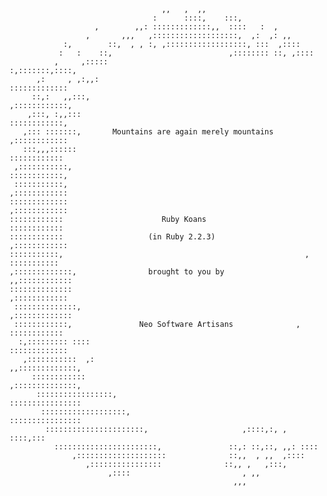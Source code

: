                                      ,,   ,  ,,
                                    :      ::::,    :::,
                       ,        ,,: :::::::::::::,,  ::::   :  ,
                     ,       ,,,   ,:::::::::::::::::::,  ,:  ,: ,,
                :,        ::,  , , :, ,::::::::::::::::::, :::  ,::::
               :   :    ::,                          ,:::::::: ::, ,::::
              ,     ,:::::                                  :,:::::::,::::,
          ,:     , ,:,,:                                       :::::::::::::
         ::,:   ,,:::,                                           ,::::::::::::,
        ,:::, :,,:::                                               ::::::::::::,
       ,::: :::::::,       Mountains are again merely mountains     ,::::::::::::
       :::,,,::::::                                                   ::::::::::::
     ,:::::::::::,                                                    ::::::::::::,
     :::::::::::,                                                     ,::::::::::::
    :::::::::::::                                                     ,::::::::::::
    ::::::::::::                      Ruby Koans                       ::::::::::::
    ::::::::::::                   (in Ruby 2.2.3)                    ,::::::::::::
    :::::::::::,                                                      , :::::::::::
    ,:::::::::::::,                brought to you by                 ,,::::::::::::
    ::::::::::::::                                                    ,::::::::::::
     ::::::::::::::,                                                 ,:::::::::::::
     ::::::::::::,               Neo Software Artisans              , ::::::::::::
      :,::::::::: ::::                                               :::::::::::::
       ,:::::::::::  ,:                                          ,,:::::::::::::,
         ::::::::::::                                           ,::::::::::::::,
          :::::::::::::::::,                                  ::::::::::::::::
           :::::::::::::::::::,                             ::::::::::::::::
            ::::::::::::::::::::::,                     ,::::,:, , ::::,:::
              :::::::::::::::::::::::,               ::,: ::,::, ,,: ::::
                  ,::::::::::::::::::::              ::,,  , ,,  ,::::
                     ,::::::::::::::::              ::,, ,   ,:::,
                          ,::::                         , ,,
                                                      ,,,
